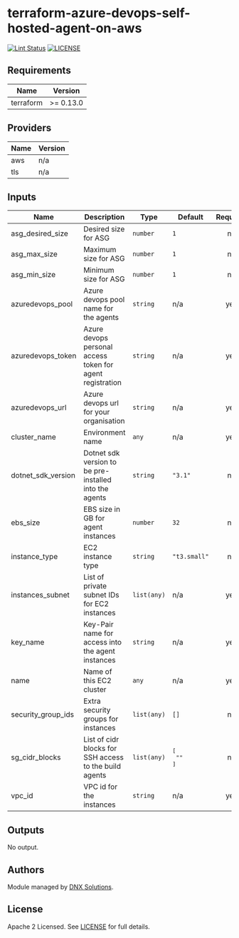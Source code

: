 # terraform-azure-devops-self-hosted-agent-on-aws

[![Lint Status](https://github.com/DNXLabs/terraform-aws-template/workflows/Lint/badge.svg)](https://github.com/DNXLabs/terraform-aws-template/actions)
[![LICENSE](https://img.shields.io/github/license/DNXLabs/terraform-aws-template)](https://github.com/DNXLabs/terraform-aws-template/blob/master/LICENSE)

<!--- BEGIN_TF_DOCS --->

## Requirements

| Name | Version |
|------|---------|
| terraform | >= 0.13.0 |

## Providers

| Name | Version |
|------|---------|
| aws | n/a |
| tls | n/a |

## Inputs

| Name | Description | Type | Default | Required |
|------|-------------|------|---------|:--------:|
| asg\_desired\_size | Desired size for ASG | `number` | `1` | no |
| asg\_max\_size | Maximum size for ASG | `number` | `1` | no |
| asg\_min\_size | Minimum size for ASG | `number` | `1` | no |
| azuredevops\_pool | Azure devops pool name for the agents | `string` | n/a | yes |
| azuredevops\_token | Azure devops personal access token for agent registration | `string` | n/a | yes |
| azuredevops\_url | Azure devops url for your organisation | `string` | n/a | yes |
| cluster\_name | Environment name | `any` | n/a | yes |
| dotnet\_sdk\_version | Dotnet sdk version to be pre-installed into the agents | `string` | `"3.1"` | no |
| ebs\_size | EBS size in GB for agent instances | `number` | `32` | no |
| instance\_type | EC2 instance type | `string` | `"t3.small"` | no |
| instances\_subnet | List of private subnet IDs for EC2 instances | `list(any)` | n/a | yes |
| key\_name | Key-Pair name for access into the agent instances | `string` | n/a | yes |
| name | Name of this EC2 cluster | `any` | n/a | yes |
| security\_group\_ids | Extra security groups for instances | `list(any)` | `[]` | no |
| sg\_cidr\_blocks | List of cidr blocks for SSH access to the build agents | `list(any)` | <pre>[<br>  ""<br>]</pre> | no |
| vpc\_id | VPC id for the instances | `string` | n/a | yes |

## Outputs

No output.

<!--- END_TF_DOCS --->

## Authors

Module managed by [DNX Solutions](https://github.com/DNXLabs).

## License

Apache 2 Licensed. See [LICENSE](https://github.com/DNXLabs/terraform-azure-devops-self-hosted-agent-on-aws/blob/master/LICENSE) for full details.
